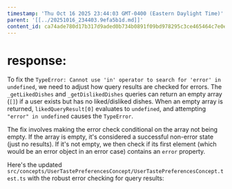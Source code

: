 ```yaml
---
timestamp: 'Thu Oct 16 2025 23:44:03 GMT-0400 (Eastern Daylight Time)'
parent: '[[../20251016_234403.9efa5b1d.md]]'
content_id: ca74ade780d17b317d9aded0b734b0891f09bd978295c3ce465464c7e0e5b128
---
```


# response:

To fix the `TypeError: Cannot use 'in' operator to search for 'error' in undefined`, we need to adjust how query results are checked for errors. The `_getLikedDishes` and `_getDislikedDishes` queries can return an empty array (`[]`) if a user exists but has no liked/disliked dishes. When an empty array is returned, `likedQueryResult[0]` evaluates to `undefined`, and attempting `"error" in undefined` causes the `TypeError`.

The fix involves making the error check conditional on the array not being empty. If the array is empty, it's considered a successful non-error state (just no results). If it's not empty, we then check if its first element (which would be an error object in an error case) contains an `error` property.

Here's the updated `src/concepts/UserTastePreferencesConcept/UserTastePreferencesConcept.test.ts` with the robust error checking for query results:
